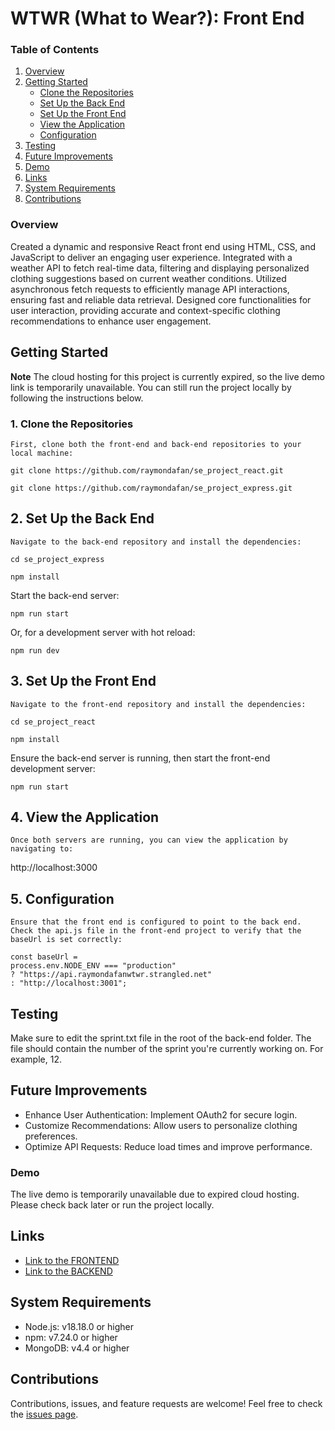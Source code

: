 # WTWR (What to Wear?): Front End

### Table of Contents

1. [Overview](#overview)
2. [Getting Started](#getting-started)
   - [Clone the Repositories](#1-clone-the-repositories)
   - [Set Up the Back End](#2-set-up-the-back-end)
   - [Set Up the Front End](#3-set-up-the-front-end)
   - [View the Application](#4-view-the-application)
   - [Configuration](#5-configuration)
3. [Testing](#testing)
4. [Future Improvements](#future-improvements)
5. [Demo](#demo)
6. [Links](#links)
7. [System Requirements](#system-requirements)
8. [Contributions](#contributions)

### Overview

Created a dynamic and responsive React front end using HTML, CSS, and JavaScript to deliver an engaging user experience. Integrated with a weather API to fetch real-time data, filtering and displaying personalized clothing suggestions based on current weather conditions. Utilized asynchronous fetch requests to efficiently manage API interactions, ensuring fast and reliable data retrieval. Designed core functionalities for user interaction, providing accurate and context-specific clothing recommendations to enhance user engagement.

## Getting Started

**Note**
The cloud hosting for this project is currently expired, so the live demo link is temporarily unavailable. You can still run the project locally by following the instructions below.

### 1. Clone the Repositories

    First, clone both the front-end and back-end repositories to your local machine:

```
git clone https://github.com/raymondafan/se_project_react.git
```

```
git clone https://github.com/raymondafan/se_project_express.git
```

## 2. Set Up the Back End

    Navigate to the back-end repository and install the dependencies:

```
cd se_project_express
```

```
npm install
```

Start the back-end server:

```
npm run start
```

Or, for a development server with hot reload:

```
npm run dev
```

## 3. Set Up the Front End

    Navigate to the front-end repository and install the dependencies:

```
cd se_project_react
```

```
npm install
```

Ensure the back-end server is running, then start the front-end development server:

```
npm run start
```

## 4. View the Application

    Once both servers are running, you can view the application by navigating to:

http://localhost:3000

## 5. Configuration

    Ensure that the front end is configured to point to the back end. Check the api.js file in the front-end project to verify that the baseUrl is set correctly:

```
const baseUrl =
process.env.NODE_ENV === "production"
? "https://api.raymondafanwtwr.strangled.net"
: "http://localhost:3001";
```

## **Testing**

Make sure to edit the sprint.txt file in the root of the back-end folder. The file should contain the number of the sprint you're currently working on. For example, 12.

## **Future Improvements**

- Enhance User Authentication: Implement OAuth2 for secure login.
- Customize Recommendations: Allow users to personalize clothing preferences.
- Optimize API Requests: Reduce load times and improve performance.

### Demo

The live demo is temporarily unavailable due to expired cloud hosting. Please check back later or run the project locally.

## **Links**

- [Link to the FRONTEND](https://github.com/raymondafan/se_project_react)
- [Link to the BACKEND](https://github.com/raymondafan/se_project_express)

## **System Requirements**

- Node.js: v18.18.0 or higher
- npm: v7.24.0 or higher
- MongoDB: v4.4 or higher

## **Contributions**

Contributions, issues, and feature requests are welcome!
Feel free to check the [issues page](https://github.com/raymondafan/se_project_react/issues).
